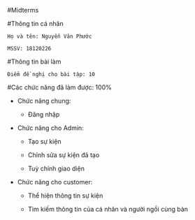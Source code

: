 #Midterms

#Thông tin cá nhân 
   
    Họ và tên: Nguyễn Văn Phước

    MSSV: 18120226

#Thông tin bài làm

    Điểm đề nghị cho bài tập: 10

#Các chức năng đã làm được: 100%

- Chức năng chung:

	+ Đăng nhập  

- Chức năng cho Admin:

	+ Tạo sự kiện 

	+ Chỉnh sửa sự kiện đã tạo

	+ Tuỳ chỉnh giao diện

- Chức năng cho customer:

	+ Thể hiện thông tin sự kiện

	+ Tìm kiếm thông tin của cá nhân và người ngồi cùng bàn



